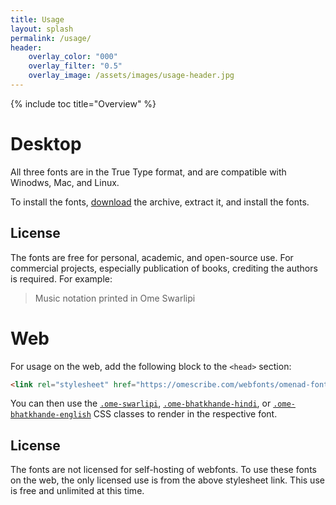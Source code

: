 ```yaml
---
title: Usage
layout: splash
permalink: /usage/
header:
    overlay_color: "000"
    overlay_filter: "0.5"
    overlay_image: /assets/images/usage-header.jpg
---
```


{% include toc title="Overview" %}

# Desktop

All three fonts are in the True Type format, and are compatible with Winodws, Mac, and Linux.

To install the fonts, [download](https://github.com/omenad/fonts/releases/download/1.0.0/omenad-fonts-1.0.0.zip) the archive, extract it, and install the fonts.

## License

The fonts are free for personal, academic, and open-source use. For commercial projects, especially publication of books, crediting the authors is required. For example:

> Music notation printed in Ome Swarlipi

# Web

For usage on the web, add the following block to the `<head>` section:

```html
<link rel="stylesheet" href="https://omescribe.com/webfonts/omenad-fonts.css">
```

You can then use the [`.ome-swarlipi`](/fonts/ome-swarlipi), [`.ome-bhatkhande-hindi`](/fonts/ome-bhatkhande-hindi), or [`.ome-bhatkhande-english`](/fonts/ome-bhatkhande-english) CSS classes to render in the respective font.

## License

The fonts are not licensed for self-hosting of webfonts. To use these fonts on the web, the only licensed use is from the above stylesheet link. This use is free and unlimited at this time.
